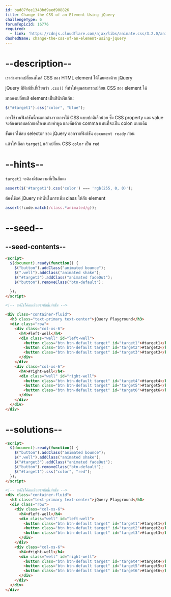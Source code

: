 ```yaml
---
id: bad87fee1348bd9aed908826
title: Change the CSS of an Element Using jQuery
challengeType: 6
forumTopicId: 16776
required:
  - link: 'https://cdnjs.cloudflare.com/ajax/libs/animate.css/3.2.0/animate.css'
dashedName: change-the-css-of-an-element-using-jquery
---
```


# --description--

เราสามารถเปลี่ยนสไตล์ CSS ของ HTML element ได้โดยตรงด้วย jQuery

jQuery มีฟังก์ชันที่เรียกว่า `.css()` ที่ทำให้คุณสามารถเปลี่ยน CSS ของ element ได้

มาลองเปลี่ยนสี element เป็นสีน้ำเงินกัน:

```js
$("#target1").css("color", "blue");
```

การใช้งานฟังก์ชันนี้จะแตกต่างจากการใช้ CSS แบบปกติเล็กน้อย ซี่ง CSS property และ value จะต้องครอบดด้วยเครื่องหมายคำพูด และคั่นด้วย comma แทนที่จะเป็น colon แบบเดิม


ขั้นแรกให้ลบ selector ของ jQuery ออกจากฟังก์ชัน `document ready` ก่อน

แล้วให้เลือก `target1` แล้วเปลี่ยน CSS `color` เป็น `red`

# --hints--

`target1` จะต้องมีข้อความที่เป็นสีแดง

```js
assert($('#target1').css('color') === 'rgb(255, 0, 0)');
```

ต้องใช้แค่ jQuery เท่านั้นในการเพิ่ม class ให้กับ element


```js
assert(!code.match(/class.*animated/g));
```

# --seed--

## --seed-contents--

```html
<script>
  $(document).ready(function() {
    $("button").addClass("animated bounce");
    $(".well").addClass("animated shake");
    $("#target3").addClass("animated fadeOut");
    $("button").removeClass("btn-default");

  });
</script>

<!-- แก้ไขโค้ดเหนือบรรทัดนี้เท่านั้น -->

<div class="container-fluid">
  <h3 class="text-primary text-center">jQuery Playground</h3>
  <div class="row">
    <div class="col-xs-6">
      <h4>#left-well</h4>
      <div class="well" id="left-well">
        <button class="btn btn-default target" id="target1">#target1</button>
        <button class="btn btn-default target" id="target2">#target2</button>
        <button class="btn btn-default target" id="target3">#target3</button>
      </div>
    </div>
    <div class="col-xs-6">
      <h4>#right-well</h4>
      <div class="well" id="right-well">
        <button class="btn btn-default target" id="target4">#target4</button>
        <button class="btn btn-default target" id="target5">#target5</button>
        <button class="btn btn-default target" id="target6">#target6</button>
      </div>
    </div>
  </div>
</div>
```

# --solutions--

```html
<script>
  $(document).ready(function() {
    $("button").addClass("animated bounce");
    $(".well").addClass("animated shake");
    $("#target3").addClass("animated fadeOut");
    $("button").removeClass("btn-default");
    $("#target1").css("color", "red");
  });
</script>

<!-- แก้ไขโค้ดเหนือบรรทัดนี้เท่านั้น -->
<div class="container-fluid">
  <h3 class="text-primary text-center">jQuery Playground</h3>
  <div class="row">
    <div class="col-xs-6">
      <h4>#left-well</h4>
      <div class="well" id="left-well">
        <button class="btn btn-default target" id="target1">#target1</button>
        <button class="btn btn-default target" id="target2">#target2</button>
        <button class="btn btn-default target" id="target3">#target3</button>
      </div>
    </div>
    <div class="col-xs-6">
      <h4>#right-well</h4>
      <div class="well" id="right-well">
        <button class="btn btn-default target" id="target4">#target4</button>
        <button class="btn btn-default target" id="target5">#target5</button>
        <button class="btn btn-default target" id="target6">#target6</button>
      </div>
    </div>
  </div>
</div>
```
